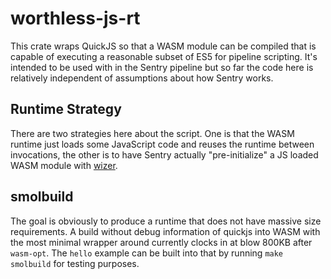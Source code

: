 # worthless-js-rt

This crate wraps QuickJS so that a WASM module can be compiled that is capable of
executing a reasonable subset of ES5 for pipeline scripting.  It's intended to be
used with in the Sentry pipeline but so far the code here is relatively independent
of assumptions about how Sentry works.

## Runtime Strategy

There are two strategies here about the script.  One is that the WASM runtime just
loads some JavaScript code and reuses the runtime between invocations, the other is
to have Sentry actually "pre-initialize" a JS loaded WASM module with
[wizer](https://crates.io/crates/wizer).

## smolbuild

The goal is obviously to produce a runtime that does not have massive size requirements.
A build without debug information of quickjs into WASM with the most minimal wrapper
around currently clocks in at blow 800KB after `wasm-opt`.  The `hello` example can
be built into that by running `make smolbuild` for testing purposes.
